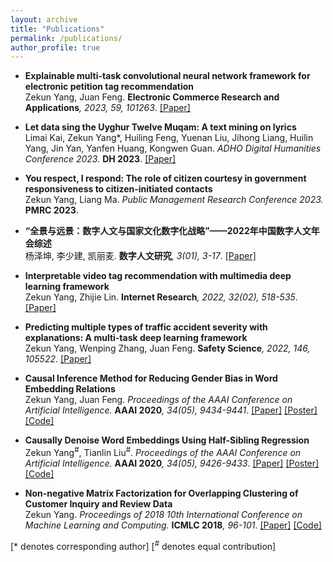 ```yaml
---
layout: archive
title: "Publications"
permalink: /publications/
author_profile: true
---
```

* <b>Explainable multi-task convolutional neural network framework for electronic petition tag recommendation</b><br>
Zekun Yang, Juan Feng.
<b>Electronic Commerce Research and Applications</b><i>, 2023, 59, 101263</i>.
[[Paper]](https://doi.org/10.1016/j.elerap.2023.101263)

* <b>Let data sing the Uyghur Twelve Muqam: A text mining on lyrics</b><br>
Limai Kai, Zekun Yang\*, Huiling Feng, Yuenan Liu, Jihong Liang, Huilin Yang, Jin Yan, Yanfen Huang, Kongwen Guan.
<i>ADHO Digital Humanities Conference 2023.</i> <b>DH 2023</b>.
[[Paper]](https://zenodo.org/record/7961822#.ZJ9FmXZBxPY)

* <b>You respect, I respond: The role of citizen courtesy in government responsiveness to citizen-initiated contacts</b><br>
Zekun Yang, Liang Ma.
<i>Public Management Research Conference 2023.</i> <b>PMRC 2023</b>.

* <b>“全景与远景：数字人文与国家文化数字化战略”——2022年中国数字人文年会综述</b><br>
杨泽坤, 李少建, 凯丽麦.
<b>数字人文研究</b><i>, 3(01), 3-17</i>.
[[Paper]](http://dhr.ruc.edu.cn/CN/abstract/abstract75.shtml)

* <b>Interpretable video tag recommendation with multimedia deep learning framework</b><br>
Zekun Yang, Zhijie Lin.
<b>Internet Research</b><i>, 2022, 32(02), 518-535</i>.
[[Paper]](https://doi.org/10.1108/intr-08-2020-0471)


* <b>Predicting multiple types of traffic accident severity with explanations: A multi-task deep learning framework</b><br>
Zekun Yang, Wenping Zhang, Juan Feng.
<b>Safety Science</b><i>, 2022, 146, 105522</i>.
[[Paper]](https://doi.org/10.1016/j.ssci.2021.105522)

* <b>Causal Inference Method for Reducing Gender Bias in Word Embedding Relations</b><br>
Zekun Yang, Juan Feng.
<i>Proceedings of the AAAI Conference on Artificial Intelligence.</i> <b>AAAI 2020</b><i>, 34(05), 9434-9441</i>.
[[Paper]](https://doi.org/10.1609/aaai.v34i05.6486) [[Poster]](http://zekunyang.com/files/aaai_paper_3321_poster_ZYang.pdf) [[Code]](https://github.com/KunkunYang/GenderBiasHSR)

* <b>Causally Denoise Word Embeddings Using Half-Sibling Regression</b><br>
Zekun Yang<sup>#</sup>, Tianlin Liu<sup>#</sup>.
<i>Proceedings of the AAAI Conference on Artificial Intelligence.</i> <b>AAAI 2020</b><i>, 34(05), 9426-9433</i>.
[[Paper]](https://doi.org/10.1609/aaai.v34i05.6485) [[Poster]](http://zekunyang.com/files/aaai_paper_3106_poster_ZYang.pdf) [[Code]](https://github.com/KunkunYang/denoiseHSR-AAAI)

* <b>Non-negative Matrix Factorization for Overlapping Clustering of Customer Inquiry and Review Data</b><br>
Zekun Yang.
<i>Proceedings of 2018 10th International Conference on Machine Learning and Computing.</i> <b>ICMLC 2018</b><i>, 96-101</i>.
[[Paper]](https://doi.org/10.1145/3195106.3195110) [[Code]](https://github.com/KunkunYang/master_project_code)

[\* denotes corresponding author]
[<sup>#</sup> denotes equal contribution]

